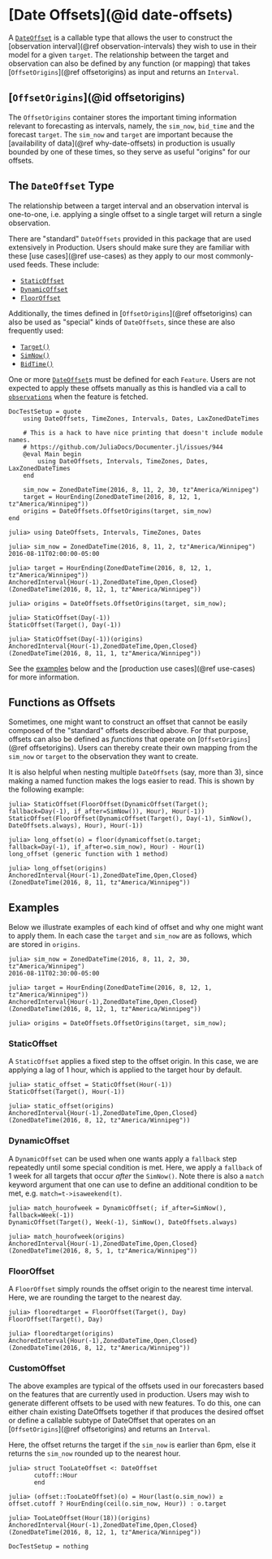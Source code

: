 # [Date Offsets](@id date-offsets)

A [`DateOffset`](@ref) is a callable type that allows the user to construct the [observation interval](@ref observation-intervals) they wish to use in their model for a given `target`.
The relationship between the target and observation can also be defined by any function (or mapping) that takes [`OffsetOrigins`](@ref offsetorigins) as input and returns an `Interval`.

## [`OffsetOrigins`](@id offsetorigins)

The `OffsetOrigins` container stores the important timing information relevant to forecasting as intervals, namely, the `sim_now`, `bid_time` and the forecast `target`.
The `sim_now` and `target` are important because the [availability of data](@ref why-date-offsets) in production is usually bounded by one of these times, so they serve as useful "origins" for our offsets.

## The `DateOffset` Type

The relationship between a target interval and an observation interval is one-to-one, i.e. applying a single offset to a single target will return a single observation.

There are "standard" `DateOffsets` provided in this package that are used extensively in Production.
Users should make sure they are familiar with these [use cases](@ref use-cases) as they apply to our most commonly-used feeds.
These include:
* [`StaticOffset`](@ref)
* [`DynamicOffset`](@ref)
* [`FloorOffset`](@ref)

Additionally, the times defined in [`OffsetOrigins`](@ref offsetorigins) can also be used as "special" kinds of `DateOffsets`, since these are also frequently used:
* [`Target()`](@ref)
* [`SimNow()`](@ref)
* [`BidTime()`](@ref)

One or more [`DateOffset`](@ref)s must be defined for each `Feature`.
Users are not expected to apply these offsets manually as this is handled via a call to [`observations`](@ref) when the feature is fetched.

```@meta
DocTestSetup = quote
    using DateOffsets, TimeZones, Intervals, Dates, LaxZonedDateTimes

    # This is a hack to have nice printing that doesn't include module names.
    # https://github.com/JuliaDocs/Documenter.jl/issues/944
    @eval Main begin
        using DateOffsets, Intervals, TimeZones, Dates, LaxZonedDateTimes
    end

    sim_now = ZonedDateTime(2016, 8, 11, 2, 30, tz"America/Winnipeg")
    target = HourEnding(ZonedDateTime(2016, 8, 12, 1, tz"America/Winnipeg"))
    origins = DateOffsets.OffsetOrigins(target, sim_now)
end
```

```jldoctest offsets
julia> using DateOffsets, Intervals, TimeZones, Dates

julia> sim_now = ZonedDateTime(2016, 8, 11, 2, tz"America/Winnipeg")
2016-08-11T02:00:00-05:00

julia> target = HourEnding(ZonedDateTime(2016, 8, 12, 1, tz"America/Winnipeg"))
AnchoredInterval{Hour(-1),ZonedDateTime,Open,Closed}(ZonedDateTime(2016, 8, 12, 1, tz"America/Winnipeg"))

julia> origins = DateOffsets.OffsetOrigins(target, sim_now);

julia> StaticOffset(Day(-1))
StaticOffset(Target(), Day(-1))

julia> StaticOffset(Day(-1))(origins)
AnchoredInterval{Hour(-1),ZonedDateTime,Open,Closed}(ZonedDateTime(2016, 8, 11, 1, tz"America/Winnipeg"))
```

See the [examples](#examples) below and the [production use cases](@ref use-cases) for more information.

## Functions as Offsets

Sometimes, one might want to construct an offset that cannot be easily composed of the "standard" offsets described above.
For that purpose, offsets can also be defined as _functions_ that operate on [`OffsetOrigins`](@ref offsetorigins).
Users can thereby create their own mapping from the `sim_now` or `target` to the observation they want to create.

It is also helpful when nesting multiple `DateOffsets` (say, more than 3), since making a named function makes the logs easier to read.
This is shown by the following example:

```jldoctest offsets
julia> StaticOffset(FloorOffset(DynamicOffset(Target(); fallback=Day(-1), if_after=SimNow()), Hour), Hour(-1))
StaticOffset(FloorOffset(DynamicOffset(Target(), Day(-1), SimNow(), DateOffsets.always), Hour), Hour(-1))

julia> long_offset(o) = floor(dynamicoffset(o.target; fallback=Day(-1), if_after=o.sim_now), Hour) - Hour(1)
long_offset (generic function with 1 method)

julia> long_offset(origins)
AnchoredInterval{Hour(-1),ZonedDateTime,Open,Closed}(ZonedDateTime(2016, 8, 11, tz"America/Winnipeg"))
```

## Examples

Below we illustrate examples of each kind of offset and why one might want to apply them.
In each case the `target` and `sim_now` are as follows, which are stored in `origins`.

```jldoctest examples
julia> sim_now = ZonedDateTime(2016, 8, 11, 2, 30, tz"America/Winnipeg")
2016-08-11T02:30:00-05:00

julia> target = HourEnding(ZonedDateTime(2016, 8, 12, 1, tz"America/Winnipeg"))
AnchoredInterval{Hour(-1),ZonedDateTime,Open,Closed}(ZonedDateTime(2016, 8, 12, 1, tz"America/Winnipeg"))

julia> origins = DateOffsets.OffsetOrigins(target, sim_now);
```

### StaticOffset

A `StaticOffset` applies a fixed step to the offset origin.
In this case, we are applying a lag of 1 hour, which is applied to the target hour by default.

```jldoctest examples
julia> static_offset = StaticOffset(Hour(-1))
StaticOffset(Target(), Hour(-1))

julia> static_offset(origins)
AnchoredInterval{Hour(-1),ZonedDateTime,Open,Closed}(ZonedDateTime(2016, 8, 12, tz"America/Winnipeg"))
```

### DynamicOffset

A `DynamicOffset` can be used when one wants apply a `fallback` step repeatedly until some special condition is met.
Here, we apply a `fallback` of 1 week for all targets that occur _after_ the `SimNow()`.
Note there is also a `match` keyword argument that one can use to define an additional condition to be met, e.g. `match=t->isaweekend(t)`.

```jldoctest examples
julia> match_hourofweek = DynamicOffset(; if_after=SimNow(), fallback=Week(-1))
DynamicOffset(Target(), Week(-1), SimNow(), DateOffsets.always)

julia> match_hourofweek(origins)
AnchoredInterval{Hour(-1),ZonedDateTime,Open,Closed}(ZonedDateTime(2016, 8, 5, 1, tz"America/Winnipeg"))
```

### FloorOffset

A `FloorOffset` simply rounds the offset origin to the nearest time interval.
Here, we are rounding the target to the nearest day.

```jldoctest examples
julia> flooredtarget = FloorOffset(Target(), Day)
FloorOffset(Target(), Day)

julia> flooredtarget(origins)
AnchoredInterval{Hour(-1),ZonedDateTime,Open,Closed}(ZonedDateTime(2016, 8, 12, tz"America/Winnipeg"))
```

### CustomOffset

The above examples are typical of the offsets used in our forecasters based on the features that are currently used in production.
Users may wish to generate different offsets to be used with new features.
To do this, one can either chain existing DateOffsets together if that produces the desired offset or define a callable subtype of DateOffset that operates on an [`OffsetOrigins`](@ref offsetorigins) and returns an `Interval`.

Here, the offset returns the target if the `sim_now` is earlier than 6pm, else it returns the `sim_now` rounded up to the nearest hour.

```jldoctest examples
julia> struct TooLateOffset <: DateOffset
       cutoff::Hour
       end

julia> (offset::TooLateOffset)(o) = Hour(last(o.sim_now)) ≥ offset.cutoff ? HourEnding(ceil(o.sim_now, Hour)) : o.target

julia> TooLateOffset(Hour(18))(origins)
AnchoredInterval{Hour(-1),ZonedDateTime,Open,Closed}(ZonedDateTime(2016, 8, 12, 1, tz"America/Winnipeg"))
```

```@meta
DocTestSetup = nothing
```
